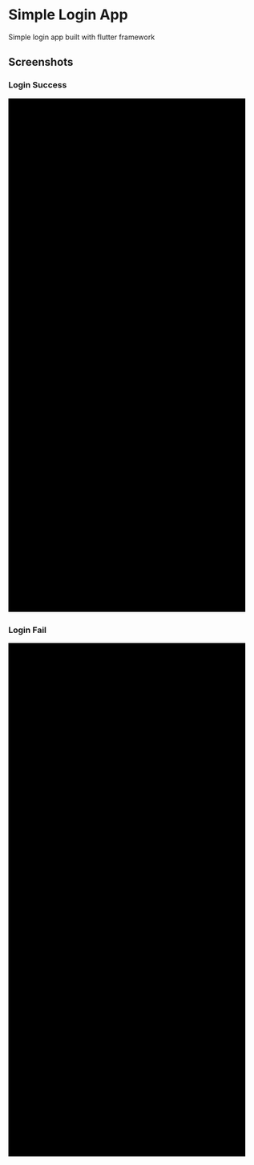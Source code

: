 # Simple Login App 


Simple login app built with flutter framework 

## Screenshots
### Login Success
![](assets/success.gif)

### Login Fail
![](assets/fail.gif)

